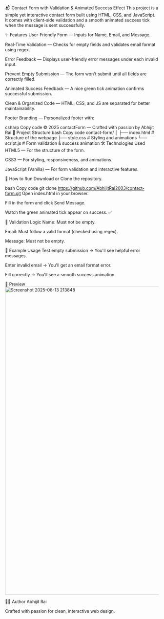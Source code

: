 📬 Contact Form with Validation & Animated Success Effect
This project is a simple yet interactive contact form built using HTML, CSS, and JavaScript.
It comes with client-side validation and a smooth animated success tick when the message is sent successfully.

✨ Features
User-Friendly Form — Inputs for Name, Email, and Message.

Real-Time Validation — Checks for empty fields and validates email format using regex.

Error Feedback — Displays user-friendly error messages under each invalid input.

Prevent Empty Submission — The form won't submit until all fields are correctly filled.

Animated Success Feedback — A nice green tick animation confirms successful submission.

Clean & Organized Code — HTML, CSS, and JS are separated for better maintainability.

Footer Branding — Personalized footer with:

csharp
Copy code
© 2025 contactForm — Crafted with passion by Abhijit Rai
📂 Project Structure
bash
Copy code
contact-form/
│
├── index.html       # Structure of the webpage
├── style.css        # Styling and animations
└── script.js        # Form validation & success animation
🛠️ Technologies Used
HTML5 — For the structure of the form.

CSS3 — For styling, responsiveness, and animations.

JavaScript (Vanilla) — For form validation and interactive features.

🚀 How to Run
Download or Clone the repository.

bash
Copy code
git clone https://github.com/AbhijitRai2003/contact-form.git
Open index.html in your browser.

Fill in the form and click Send Message.

Watch the green animated tick appear on success. ✅

🧠 Validation Logic
Name: Must not be empty.

Email: Must follow a valid format (checked using regex).

Message: Must not be empty.

🎯 Example Usage
Test empty submission → You'll see helpful error messages.

Enter invalid email → You'll get an email format error.

Fill correctly → You'll see a smooth success animation.

📸 Preview
<img width="1564" height="1008" alt="Screenshot 2025-08-13 213848" src="https://github.com/user-attachments/assets/528c0c9c-e83a-43ba-a61d-1f842e8001c9" />

👨‍💻 Author
Abhijit Rai

Crafted with passion for clean, interactive web design.
